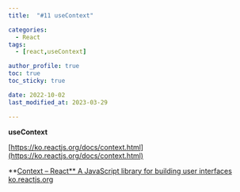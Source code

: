 ```yaml
---
title:  "#11 useContext"

categories:
  - React
tags:
  - [react,useContext]

author_profile: true
toc: true
toc_sticky: true

date: 2022-10-02
last_modified_at: 2023-03-29

---
```



**useContext**

[https://ko.reactjs.org/docs/context.html](https://ko.reactjs.org/docs/context.html)


**[Context – React**
A JavaScript library for building user interfaces
ko.reactjs.org](https://ko.reactjs.org/docs/context.html)
